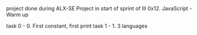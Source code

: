 project done during ALX-SE
Project in start of sprint of III
0x12. JavaScript - Warm up

task 0 - 0. First constant, first print
task 1 - 1. 3 languages
